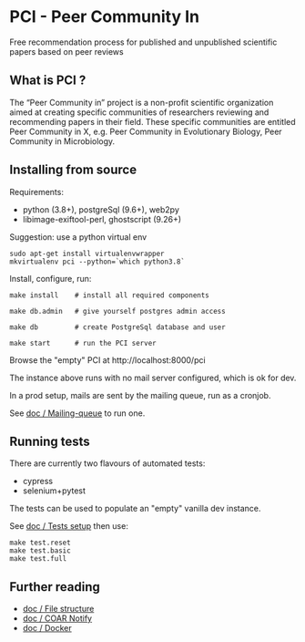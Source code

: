 PCI - Peer Community In
=======================

Free recommendation process for published and unpublished scientific papers
based on peer reviews


What is PCI ?
-------------

The “Peer Community in” project is a non-profit scientific organization aimed at creating specific communities of researchers reviewing and recommending papers in their field. These specific communities are entitled Peer Community in X, e.g. Peer Community in Evolutionary Biology, Peer Community in Microbiology.


Installing from source
----------------------

Requirements:

- python (3.8+), postgreSql (9.6+), web2py
- libimage-exiftool-perl, ghostscript (9.26+)


Suggestion: use a python virtual env

	sudo apt-get install virtualenvwrapper
	mkvirtualenv pci --python=`which python3.8`


Install, configure, run:

	make install    # install all required components

	make db.admin   # give yourself postgres admin access

	make db         # create PostgreSql database and user

	make start      # run the PCI server


Browse the "empty" PCI at http://localhost:8000/pci

The instance above runs with no mail server configured, which is ok for dev.

In a prod setup, mails are sent by the mailing queue, run as a cronjob.

See [doc / Mailing-queue](doc/Mailing-queue.md) to run one.


Running tests
-------------

There are currently two flavours of automated tests:
- cypress
- selenium+pytest

The tests can be used to populate an "empty" vanilla dev instance.

See [doc / Tests setup](doc/Tests-setup.md) then use:

	make test.reset
	make test.basic
	make test.full


Further reading
---------------

- [doc / File structure](doc/File-structure.md)
- [doc / COAR Notify](doc/COAR-Notify.md)
- [doc / Docker](doc/Docker-container.md)
